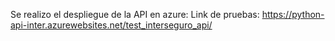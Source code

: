 Se realizo el despliegue de la API en azure:
Link de pruebas: https://python-api-inter.azurewebsites.net/test_interseguro_api/